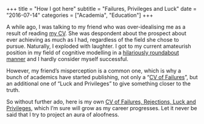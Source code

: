 +++
title = "How I got here"
subtitle = "Failures, Privileges and Luck"
date = "2016-07-14"
categories = ["Academia", "Education"]
+++

A while ago, I was talking to my friend who was over-idealising me as a result of reading [my CV](http://compneuro.uwaterloo.ca/files/people/aubin-cv.pdf). She was despondent about the prospect about ever achieving as much as I had, regardless of the field she chose to pursue. Naturally, I exploded with laughter. I got to my current amateurish position in my field of cognitive modelling in a [hilariously roundabout manner](http://compneuro.uwaterloo.ca/files/people/seanaubin/neurotweep_background.pdf) and I hardly consider myself successful.

However, my friend’s misperception is a common one, which is why a bunch of academics have started publishing, not only a “[CV of Failures](https://www.nature.com/naturejobs/science/articles/10.1038/nj7322-467a)”, but an additional one of “Luck and Privileges” to give something closer to the truth.

So without further ado, here is my own [CV of Failures, Rejections, Luck and Privileges](http://compneuro.uwaterloo.ca/files/people/seanaubin/alt-cv.pdf), which I’m sure will grow as my career progresses. Let it never be said that I try to project an aura of aloofness.
